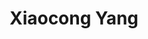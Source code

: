 ---
layout: page
title: Xiaocong Yang
description: UIUC CS MS student
img: images/students/xiaocong.jpeg
<!--- redirect: -->
importance: 7
category: "Current Students"
---